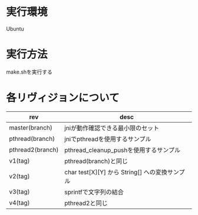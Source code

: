 # 実行環境
Ubuntu

# 実行方法
make.shを実行する

# 各リヴィジョンについて

| rev | desc |
| --- | ---- |
| master(branch) | jniが動作確認できる最小限のセット |
| pthread(branch) | jniでpthreadを使用するサンプル |
| pthread2(branch) | pthread_cleanup_pushを使用するサンプル |
| v1(tag) | pthread(branch)と同じ |
| v2(tag) | char test[X][Y] から String[] への変換サンプル |
| v3(tag) | sprintfで文字列の結合 |
| v4(tag) | pthread2と同じ |
